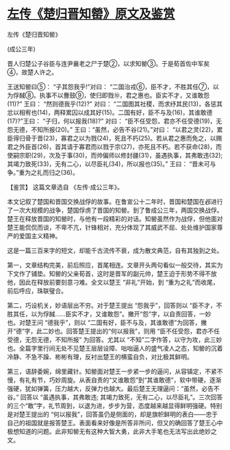 # [左传《楚归晋知罃》原文及鉴赏](https://www.vrrw.net/wx/10229.html)

左传《楚归晋知罃》

(成公三年)

晋人归楚公子谷臣与连尹襄老之尸于楚②，以求知罃③。于是荀首佐中军矣④，故楚人许之。

王送知罃曰⑤： “子其怨我乎!”对曰： “二国治戎⑥，臣不才，不胜其任⑦，以为俘馘⑧。执事不以釁鼓⑨，使归即戮⑩，君之惠也。臣实不才，又谁敢怨(11)?” 王曰： “然则德我乎(12)?” 对曰： “二国图其社稷，而求纾其民(13)，各惩其忿以相宥也(14)，两释累囚以成其好(15)。二国有好，臣不与及(16)，其谁敢德(17)?”王曰： “子归，何以报我(18)?” 对曰： “臣不任受怨，君亦不任受德(19)，无怨无德，不知所报(20)。” 王曰：“虽然，必告不谷(21)。”对曰： “以君之灵(22)，累臣得归骨于晋(23)，寡君之以为戮(24)，死且不朽(25)。若从君之惠而免之，以赐君之外臣首(26)，首其请于寡君而以戮于宗(27)，亦死且不朽。若不获命(28)，而使嗣宗职(29)，次及于事(30)，而帅偏师以修封疆(31)，虽遇执事，其弗敢违(32); 其竭力致死(33)，无有二心，以尽臣礼(34)，所以报也(35)。” 王曰： “晋未可与争。”重为之礼而归之(36)。



【鉴赏】 这篇文章选自 《左传·成公三年》。

本文记叙了楚国和晋国交换战俘的故事。在鲁宣公十二年时，晋国和楚国在邲进行了一次大规模的战争，楚国俘虏了晋国的知罃。到了鲁成公三年，两国交换战俘。楚王在释放晋国的知罃时，与他有一段精彩的对话。知罃虽然作为战俘，但他面对楚王能侃侃而谈，不卑不亢，针锋相对，充分体现了其威武不屈、处处维护国家尊严的爱国主义精神。

这是一篇三百来字的短文，却能千古流传不衰，成为散文典范，自有其独到之处。

第一，文章结构完美，前后照应，首尾相连。文章开头两句看似一般交待，其实为下文作了铺垫。知罃的父亲荀首，这时是晋军的副元帅，楚王迫于形势不得不放他，因此在释放前要刻意刁难。全文以楚王 “非礼”开始，到 “重为之礼”而收尾，前后呼应，珠联璧合。

第二，巧设机关，妙语层出不穷。对于楚王提出 “怨我乎”，回答则以 “臣不才，不胜其任，以为俘馘……臣实不才，又谁敢怨”。撇开“怨”字，以自责回答，一妙也。对楚王问 “德我乎”，则以 “二国有好，臣不与及，其谁敢德”为回答，撇开“德”字，此二妙也。回答楚王提出的“何以报我”，则用 “臣不任受怨，君亦不任受德，无怨无德，不知所报” 为回答。尤其以 “不知”二字作答，以守为攻，此三妙也。全篇字里行间无处不见楚王层层设障、咄咄逼人的盛气凌人之态，知罃的沉着冷静、不急不躁、彬彬有理，反衬出楚王的横蛮自负，对比极其鲜明。

第三，语辞委婉，绵里藏针。知罃面对楚王一步紧一步的逼问，从容镇定，不紧不慢，有礼有节，巧妙周旋。从表自责的“又谁敢怨”到“其谁敢德”，软中带硬，逐渐强硬，犹如弹簧，压力越大，反弹力也越大。最后楚王无理逼问：“虽然，必告不谷。” 回答以 “虽遇执事，其弗敢违; 其竭力致死，无有二心，以尽臣礼”。三次回答的三个“敢”字，礼节周到，以退为进，步步为营，态度越来越显得鲜明强硬。特别是对楚王提出的 “何以报我”，回答虽仍是侧面的，却是旗帜鲜明的表白——忠于自己的祖国就是报答楚王。表面看来好像是所答非所问，但又的确回答了楚王心中极想知道的问题。此非知罃无有这种大智大勇，此非大手笔也无法写出此绝妙之文。

